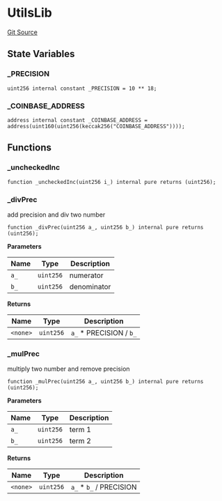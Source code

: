 # UtilsLib

[Git Source](https://github.com/rsksmart/builder-incentives-sc/blob/65787984373194e94a67c67ddefd555e11be2eaa/src/libraries/UtilsLib.sol)

## State Variables

### \_PRECISION

```solidity
uint256 internal constant _PRECISION = 10 ** 18;
```

### \_COINBASE_ADDRESS

```solidity
address internal constant _COINBASE_ADDRESS = address(uint160(uint256(keccak256("COINBASE_ADDRESS"))));
```

## Functions

### \_uncheckedInc

```solidity
function _uncheckedInc(uint256 i_) internal pure returns (uint256);
```

### \_divPrec

add precision and div two number

```solidity
function _divPrec(uint256 a_, uint256 b_) internal pure returns (uint256);
```

**Parameters**

| Name | Type      | Description |
| ---- | --------- | ----------- |
| `a_` | `uint256` | numerator   |
| `b_` | `uint256` | denominator |

**Returns**

| Name     | Type      | Description              |
| -------- | --------- | ------------------------ |
| `<none>` | `uint256` | `a_` \* PRECISION / `b_` |

### \_mulPrec

multiply two number and remove precision

```solidity
function _mulPrec(uint256 a_, uint256 b_) internal pure returns (uint256);
```

**Parameters**

| Name | Type      | Description |
| ---- | --------- | ----------- |
| `a_` | `uint256` | term 1      |
| `b_` | `uint256` | term 2      |

**Returns**

| Name     | Type      | Description              |
| -------- | --------- | ------------------------ |
| `<none>` | `uint256` | `a_` \* `b_` / PRECISION |
